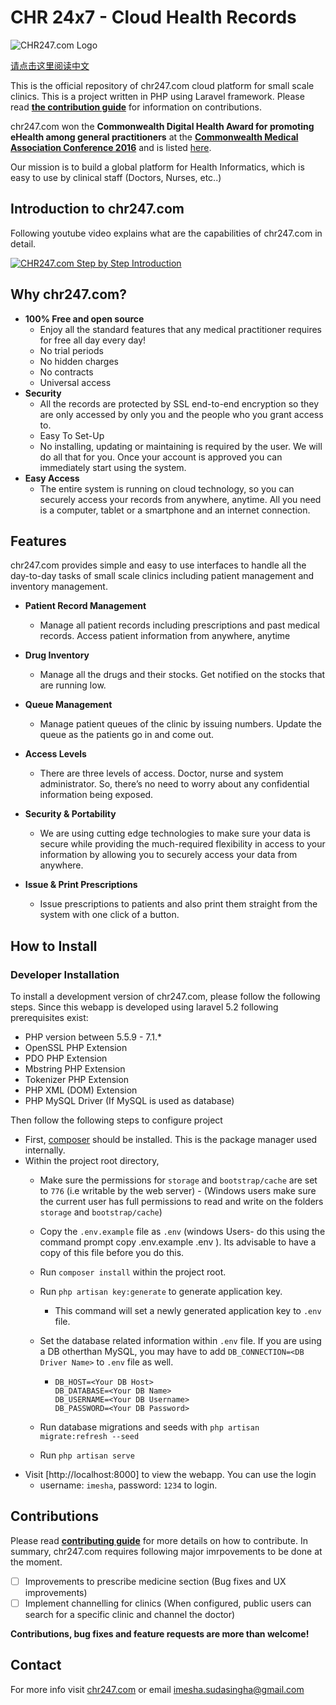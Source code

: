 # CHR 24x7 - Cloud Health Records

![CHR247.com Logo](https://raw.githubusercontent.com/IMS94/chr247.com/master/public/logo.png "CHR247.com Logo")

[请点击这里阅读中文](https://github.com/consectechnologies/chr247.com/blob/master/README.zh-cn.md)

This is the official repository of chr247.com cloud platform for small scale clinics. This is a project written in PHP using Laravel framework. Please read [**the contribution guide**](https://github.com/chr24x7/chr247.com/blob/master/CONTRIBUTING.md) for information on contributions.

chr247.com won the **Commonwealth Digital Health Award for promoting eHealth among general practitioners** at the [**Commonwealth Medical Association Conference 2016**](https://www.facebook.com/commonwealthdoctors/) and is listed [here](https://scontent.fcmb3-1.fna.fbcdn.net/v/t31.0-8/s720x720/14615584_10154295604103612_6255794136538531020_o.jpg?oh=a50482633c25f6ce313b54312a4eaf57&oe=59956173).

Our mission is to build a global platform for Health Informatics, which is easy to use by clinical staff (Doctors, Nurses, etc..) 

## Introduction to chr247.com

Following youtube video explains what are the capabilities of chr247.com in detail.

[![CHR247.com Step by Step Introduction](http://img.youtube.com/vi/02_pjKzW0cY/0.jpg)](http://www.youtube.com/watch?v=02_pjKzW0cY "CHR247.com Step by Step Introduction")

## Why chr247.com?

- **100% Free and open source**
  - Enjoy all the standard features that any medical practitioner requires for free all day every day!
  - No trial periods
  - No hidden charges
  - No contracts
  - Universal access 
- **Security**
  - All the records are protected by SSL end-to-end encryption so they are only accessed by only you and the people who you grant access to.
  - Easy To Set-Up
  - No installing, updating or maintaining is required by the user. We will do all that for you. Once your account is approved you can immediately start using the system.
- **Easy Access**
  - The entire system is running on cloud technology, so you can securely access your records from anywhere, anytime. All you need is a computer, tablet or a smartphone and an internet connection. 
  
## Features
  
  chr247.com provides simple and easy to use interfaces to handle all the day-to-day tasks of small scale clinics including patient management and inventory management.
  
- **Patient Record Management**
  - Manage all patient records including prescriptions and past medical records. Access patient information from anywhere, anytime

- **Drug Inventory**
  - Manage all the drugs and their stocks. Get notified on the stocks that are running low.

- **Queue Management**
  - Manage patient queues of the clinic by issuing numbers. Update the queue as the patients go in and come out.

- **Access Levels**
  - There are three levels of access. Doctor, nurse and system administrator. So, there’s no need to worry about any confidential information being exposed.

- **Security & Portability**
  - We are using cutting edge technologies to make sure your data is secure while providing the much-required flexibility in access to your information by allowing you to securely access your data from anywhere.

- **Issue & Print Prescriptions**
  - Issue prescriptions to patients and also print them straight from the system with one click of a button.
  
## How to Install
### Developer Installation

To install a development version of chr247.com, please follow the following steps. Since this
webapp is developed using laravel 5.2 following prerequisites exist:
- PHP version between 5.5.9 - 7.1.*
- OpenSSL PHP Extension
- PDO PHP Extension
- Mbstring PHP Extension
- Tokenizer PHP Extension
- PHP XML (DOM) Extension
- PHP MySQL Driver (If MySQL is used as database)

Then follow the following steps to configure project
- First, [composer](https://getcomposer.org/download/) should be installed. This is the package
manager used internally.
- Within the project root directory, 
    - Make sure the permissions for `storage` and `bootstrap/cache`
are set to `776` (i.e writable by the web server) - (Windows users make sure the current user has full permissions to read and write on the folders `storage` and `bootstrap/cache`)
    - Copy the `.env.example` file as `.env` (windows Users- do this using the command prompt copy .env.example .env ). Its advisable to have a copy of this file before you do this.
    - Run `composer install` within the project root.
    - Run `php artisan key:generate` to generate application key.
        - This command will set a newly generated application key to `.env` file.
    - Set the database related information within `.env` file. If you are using a DB otherthan
    MySQL, you may have to add `DB_CONNECTION=<DB Driver Name>` to `.env` file as well.
        - ```
          DB_HOST=<Your DB Host>
          DB_DATABASE=<Your DB Name>
          DB_USERNAME=<Your DB Username>
          DB_PASSWORD=<Your DB Password>
          ```
    
    - Run database migrations and seeds with `php artisan migrate:refresh --seed`
    - Run `php artisan serve`
- Visit [http://localhost:8000] to view the webapp. You can use the login
    - username: `imesha`, password: `1234` to login.
  
## Contributions

Please read [**contributing guide**](https://github.com/chr24x7/chr247.com/blob/master/CONTRIBUTING.md) for more details on how to contribute. In summary, chr247.com requires following major imrpovements to be done at the moment.

- [ ] Improvements to prescribe medicine section (Bug fixes and UX improvements)
- [ ] Implement channelling for clinics (When configured, public users can search for a specific clinic and channel the doctor)

**Contributions, bug fixes and feature requests are more than welcome!**
  
## Contact
  For more info visit [chr247.com](https://chr247.com/) or email [imesha.sudasingha@gmail.com](mailto:imesha.sudasingha@gmail.com)
